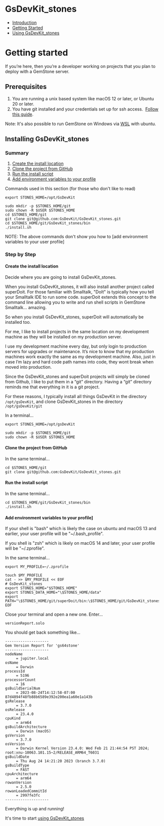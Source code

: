 # GsDevKit_stones

- [Introduction](docs.md)
- [Getting Started](gettingStarted.md)
- [Using GsDevKit_stones](using.md)

# Getting started

If you’re here, then you’re a developer working on projects that you plan to deploy with a GemStone server.

## Prerequisites 

1. You are running a unix based system like macOS 12 or later, or Ubuntu 20 or later.
2. You have git installed and your credentials set up for ssh access.  [Follow this guide](https://docs.github.com/en/authentication/connecting-to-github-with-ssh).

Note: It's also possible to run GemStone on Windows via [WSL](https://ubuntu.com/desktop/wsl) with ubuntu.

## Installing GsDevKit_stones

### Summary
1. [Create the install location](#create-the-install-location)
2. [Clone the project from GitHub](#clone-the-project-from-github)
3. [Run the install script](#run-the-install-script)
4. [Add environment variables to your profile](#add-environment-variables-to-your-profile)

Commands used in this section (for those who don't like to read)

```
export STONES_HOME=/opt/GsDevKit

sudo mkdir -p $STONES_HOME/git
sudo chown -R $USER $STONES_HOME
cd $STONES_HOME/git
git clone git@github.com:GsDevKit/GsDevKit_stones.git
cd $STONES_HOME/git/GsDevKit_stones/bin
./install.sh
```
NOTE: The above commands don't show you how to [add environment variables to your user profile]

### Step by Step

#### Create the install location

Decide where you are going to install GsDevKit_stones.

When you install GsDevKit_stones, it will also install another project called superDoit. For those familiar with Smalltalk, "DoIt" is typically how you tell your Smalltalk IDE to run some code. superDoit extends this concept to the command line allowing you to write and run shell scripts in GemStone Smalltalk… amazing.

So when you install GsDevKit_stones, superDoit will automatically be installed too.

For me, I like to install projects in the same location on my development machine as they will be installed on my production server.

I use my development machine every day, but only login to production servers for upgrades or maintenance. It’s nice to know that my production machines work exactly the same as my development machine. Also, just in case I’m lazy and hard code path names into code, they wont break when moved into production.

Since the GsDevKit_stones and superDoit projects will simply be cloned from Github, I like to put them in a “git” directory. Having a “git” directory reminds me that everything in it is a git project.

For these reasons, I typically install all things GsDevKit in the directory `/opt/gsDevKit`, and clone GsDevKit_stones in the directory `/opt/gsDevKit/git`

In a terminal...
```
export STONES_HOME=/opt/gsDevKit

sudo mkdir -p $STONES_HOME/git
sudo chown -R $USER $STONES_HOME
```
#### Clone the project from GitHub

In the same terminal...
```
cd $STONES_HOME/git
git clone git@github.com:GsDevKit/GsDevKit_stones.git
```

#### Run the install script
In the same terminal...
```
cd $STONES_HOME/git/GsDevKit_stones/bin
./install.sh

```

#### Add environment variables to your profile]

If your shell is "bash" which is likely the case on ubuntu and macOS 13 and earlier, your user profile will be "~/.bash_profile". 

If you shell is "zsh" which is likely on macOS 14 and later, your user profile will be "~/.zprofile".

In the same terminal...
```
export MY_PROFILE=~/.zprofile

touch $MY_PROFILE
cat - >> $MY_PROFILE << EOF
# GsDevKit_stones
export STONES_HOME="$STONES_HOME"
export STONES_DATA_HOME="\$STONES_HOME/data"
export PATH="\$STONES_HOME/git/superDoit/bin:\$STONES_HOME/git/GsDevKit_stones/bin:\$PATH"
EOF
```

Close your terminal and open a new one. Enter...
```
versionReport.solo
```

You should get back something like...
```
--------------------
Gem Version Report for 'gs64stone'
--------------------
nodeName
	 = jupiter.local
osName
	 = Darwin
processId
	 = 5196
processorCount
	 = 16
gsBuildSerialNum
	 = 2023-08-24T14:12:58-07:00 87d4894f48fb88b6589e392e200ea1a60e1a143b
gsRelease
	 = 3.7.0
osRelease
	 = 23.4.0
cpuKind
	 = arm64
gsBuildArchitecture
	 = Darwin (macOS)
gsVersion
	 = 3.7.0
osVersion
	 = Darwin Kernel Version 23.4.0: Wed Feb 21 21:44:54 PST 2024; root:xnu-10063.101.15~2/RELEASE_ARM64_T6031
gsBuildDate
	 = Thu Aug 24 14:21:20 2023 (branch 3.7.0)
gsBuildType
	 = FAST
cpuArchitecture
	 = arm64
rowanVersion
	 = 2.5.0
rowanLoadedCommitId
	 = 2997fe3fc
--------------------
```

Everything is up and running!

It's time to start [using GsDevKit_stones](usage.md)
